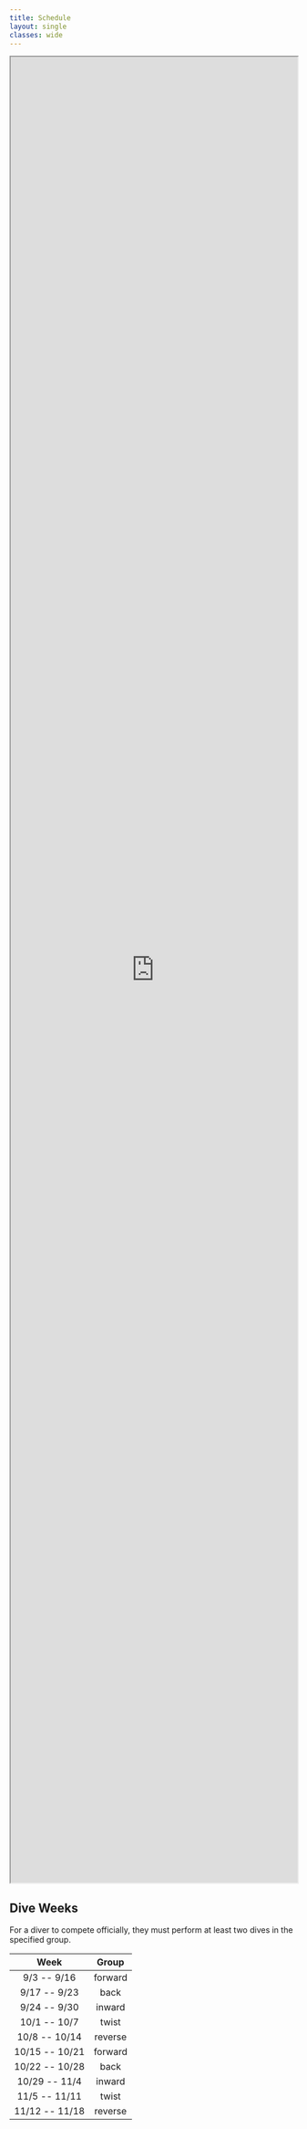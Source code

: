 ```yaml
---
title: Schedule
layout: single
classes: wide
---
```


<iframe src="https://docs.google.com/document/d/e/2PACX-1vT65v72fYPqqUn3zLMl0AyW6kP57POruGZQxo6wsD5lrfVV-AazHOa8AGl9-Edxr-NxhE2Z0_uixsFu/pub?embedded=true" style="width: 100%; height: 80vh"></iframe>

## Dive Weeks

For a diver to compete officially, they must perform at least two dives in the specified group.

|      Week      |  Group  |
|:--------------:|:-------:|
| 9/3   -- 9/16  | forward |
| 9/17  -- 9/23  |  back   |
| 9/24  -- 9/30  | inward  |
| 10/1  -- 10/7  |  twist  |
| 10/8  -- 10/14 | reverse |
| 10/15 -- 10/21 | forward |
| 10/22 -- 10/28 |  back   |
| 10/29 -- 11/4  | inward  |
| 11/5  -- 11/11 |  twist  |
| 11/12 -- 11/18 | reverse |
